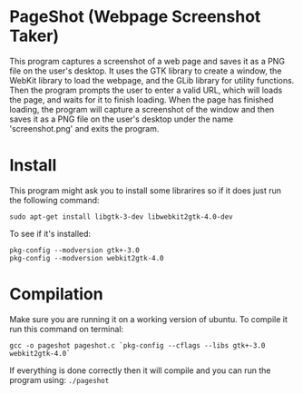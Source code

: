 # PageShot (Webpage Screenshot Taker)


This program captures a screenshot of a web page and saves it as a PNG file on the user's desktop. It uses the GTK library to create a window, the WebKit library to load the webpage,
and the GLib library for utility functions. Then the program prompts the user to enter a valid URL, which will loads the page, and waits for it to finish loading.
When the page has finished loading, the program will capture a screenshot of the window and then saves it as a PNG file on the user's desktop under the name
'screenshot.png' and exits the program. 



# Install
This program might ask you to install some librarires so if it does just run the following command:
```
sudo apt-get install libgtk-3-dev libwebkit2gtk-4.0-dev
```

To see if it's installed:
```
pkg-config --modversion gtk+-3.0
pkg-config --modversion webkit2gtk-4.0
```


# Compilation
Make sure you are running it on a working version of ubuntu. To compile it run this command on terminal:
```
gcc -o pageshot pageshot.c `pkg-config --cflags --libs gtk+-3.0 webkit2gtk-4.0`
```

If everything is done correctly then it will compile and you can run the program using: ```./pageshot```


